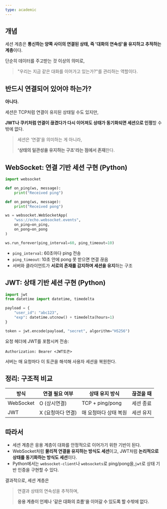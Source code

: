 ```yaml
---
type: academic
---
```

## 개념

세션 계층은 **통신하는 양쪽 사이의 연결된 상태, 즉 '대화의 연속성'을 유지하고 추적하는 계층**이다.

단순히 데이터를 주고받는 것 이상의 의미로,

> "우리는 지금 같은 대화를 이어가고 있는가?"를 관리하는 역할이다.

## 반드시 연결되어 있어야 하는가?

**아니다.**

세션은 TCP처럼 연결이 유지된 상태일 수도 있지만,

**JWT나 쿠키처럼 연결이 끊겼다가 다시 이어져도 상태가 동기화되면 세션으로 인정**할 수밖에 없다.

> 세션은 ‘연결’을 의미하는 게 아니라,
> 
> **‘상태의 일관성을 유지하는 구조’라는 점에서 존재**한다.

## WebSocket: 연결 기반 세션 구현 (Python)

```python
import websocket

def on_ping(ws, message):
    print("Received ping")

def on_pong(ws, message):
    print("Received pong")

ws = websocket.WebSocketApp(
    "wss://echo.websocket.events",
    on_ping=on_ping,
    on_pong=on_pong
)

ws.run_forever(ping_interval=60, ping_timeout=10)

```

- `ping_interval`: 60초마다 ping 전송
- `ping_timeout`: 10초 안에 pong 못 받으면 연결 끊음
- 서버와 클라이언트가 **서로의 존재를 감지하며 세션을 유지**하는 구조

## JWT: 상태 기반 세션 구현 (Python)

```python
import jwt
from datetime import datetime, timedelta

payload = {
    "user_id": "abc123",
    "exp": datetime.utcnow() + timedelta(hours=1)
}

token = jwt.encode(payload, "secret", algorithm="HS256")

```

요청 헤더에 JWT를 포함시켜 전송:

```
Authorization: Bearer <JWT토큰>

```

서버는 매 요청마다 이 토큰을 해석해 사용자 세션을 복원한다.

## 정리: 구조적 비교

|방식|연결 필요 여부|상태 유지 방식|끊겼을 때|
|---|---|---|---|
|WebSocket|O (상시연결)|TCP + ping/pong|세션 종료|
|JWT|X (요청마다 연결)|매 요청마다 상태 복원|세션 유지|

## 따라서

- 세션 계층은 응용 계층이 대화를 안정적으로 이어가기 위한 기반이 된다.
- WebSocket처럼 **물리적 연결을 유지하는 방식도 세션**이고, JWT처럼 **논리적으로 상태를 동기화하는 방식도 세션**이다.
- Python에서는 `websocket-client`나 `websockets`로 ping/pong을,`jwt`로 상태 기반 인증을 구현할 수 있다.

결과적으로, 세션 계층은

> 연결과 상태의 연속성을 추적하며,
> 
> **응용 계층이 언제나 ‘같은 대화의 흐름’을 이어갈 수 있도록 할 수밖에 없다.**